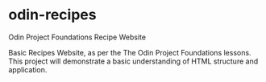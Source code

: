 # odin-recipes
Odin Project Foundations Recipe Website

Basic Recipes Website, as per the The Odin Project Foundations lessons.
This project will demonstrate a basic understanding of HTML structure
and application.